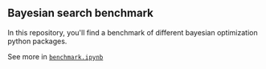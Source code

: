 Bayesian search benchmark
-------------------------

In this repository, you'll find a benchmark of different bayesian optimization python packages.

See more in [`benchmark.ipynb`](benchmark.ipynb)